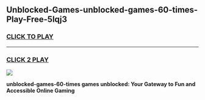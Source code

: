 
## Unblocked-Games-unblocked-games-60-times-Play-Free-5lqj3
<h3>
<a href="https://premium76.site?title=unblocked-games-60-times&ref=21A">CLICK TO PLAY</a></h3>
<hr>

<h3>
<a href="https://premium76.site?title=unblocked-games-60-times&ref=21A">CLICK 2 PLAY</a>
  
</h3>

<a href="https://premium76.site?title=unblocked-games-60-times&ref=21A"><img src="https://clearcache.store/games.png"></a>


**unblocked-games-60-times games unblocked: Your Gateway to Fun and Accessible Online Gaming**
